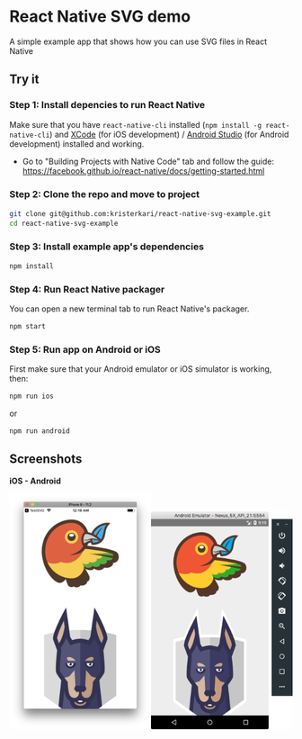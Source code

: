 # React Native SVG demo

A simple example app that shows how you can use SVG files in React Native

## Try it

### Step 1: Install depencies to run React Native

Make sure that you have `react-native-cli` installed (`npm install -g react-native-cli`) and [XCode](https://developer.apple.com/xcode/) (for iOS development) / [Android Studio](https://developer.android.com/studio/index.html) (for Android development) installed and working.

- Go to "Building Projects with Native Code" tab and follow the guide: https://facebook.github.io/react-native/docs/getting-started.html

### Step 2: Clone the repo and move to project

```sh
git clone git@github.com:kristerkari/react-native-svg-example.git
cd react-native-svg-example
```

### Step 3: Install example app's dependencies

```sh
npm install
```

### Step 4: Run React Native packager

You can open a new terminal tab to run React Native's packager.

```sh
npm start
```

### Step 5: Run app on Android or iOS

First make sure that your Android emulator or iOS simulator is working, then:

```sh
npm run ios
```

or

```sh
npm run android
```

## Screenshots

**iOS - Android**

<img src="screenshots/ios.png" width="50%"><img src="screenshots/android.png" width="50%">
